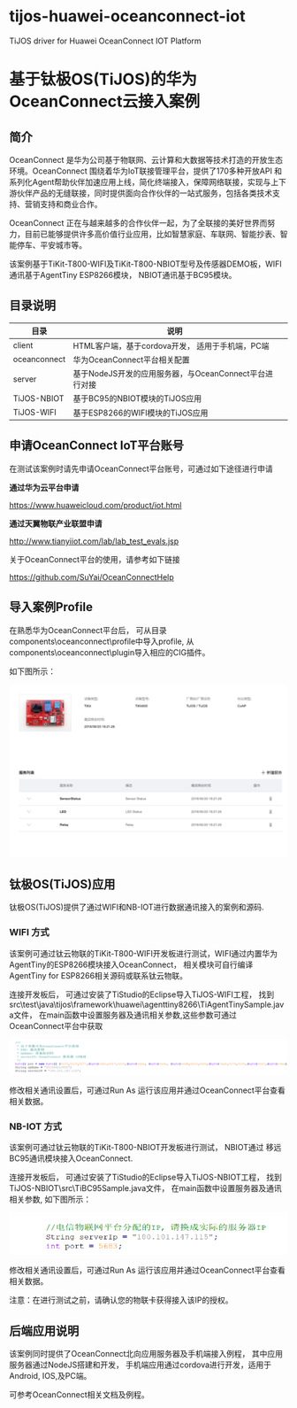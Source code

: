 # tijos-huawei-oceanconnect-iot
TiJOS driver for Huawei OceanConnect IOT Platform 

# 基于钛极OS(TiJOS)的华为OceanConnect云接入案例

## 简介

OceanConnect 是华为公司基于物联网、云计算和大数据等技术打造的开放生态环境。OceanConnect 围绕着华为IoT联接管理平台，提供了170多种开放API 和系列化Agent帮助伙伴加速应用上线，简化终端接入，保障网络联接，实现与上下游伙伴产品的无缝联接，同时提供面向合作伙伴的一站式服务，包括各类技术支持、营销支持和商业合作。

OceanConnect 正在与越来越多的合作伙伴一起，为了全联接的美好世界而努力，目前已能够提供许多高价值行业应用，比如智慧家庭、车联网、智能抄表、智能停车、平安城市等。

该案例基于TiKit-T800-WIFI及TiKit-T800-NBIOT型号及传感器DEMO板，WIFI通讯基于AgentTiny ESP8266模块， NBIOT通讯基于BC95模块。



## 目录说明

| 目录         | 说明                                                   |      |
| ------------ | ------------------------------------------------------ | ---- |
| client       | HTML客户端，基于cordova开发， 适用于手机端，PC端       |      |
| oceanconnect | 华为OceanConnect平台相关配置                           |      |
| server       | 基于NodeJS开发的应用服务器，与OceanConnect平台进行对接 |      |
| TiJOS-NBIOT  | 基于BC95的NBIOT模块的TiJOS应用                         |      |
| TiJOS-WIFI   | 基于ESP8266的WIFI模块的TiJOS应用                       |      |



## 申请OceanConnect IoT平台账号

在测试该案例时请先申请OceanConnect平台账号，可通过如下途径进行申请 

**通过华为云平台申请** 

https://www.huaweicloud.com/product/iot.html

**通过天翼物联产业联盟申请**

http://www.tianyiiot.com/lab/lab_test_evals.jsp



关于OceanConnect平台的使用，请参考如下链接

https://github.com/SuYai/OceanConnectHelp



## 导入案例Profile

在熟悉华为OceanConnect平台后， 可从目录components\oceanconnect\profile中导入profile, 从components\oceanconnect\plugin导入相应的CIG插件。

如下图所示：

![1530501398671](./img/1530501398671.png)



## 钛极OS(TiJOS)应用

钛极OS(TiJOS)提供了通过WIFI和NB-IOT进行数据通讯接入的案例和源码. 



### WIFI 方式

该案例可通过钛云物联的TiKit-T800-WIFI开发板进行测试，WIFI通过内置华为AgentTiny的ESP8266模块接入OceanConnect， 相关模块可自行编译AgentTiny for ESP8266相关源码或联系钛云物联。

连接开发板后， 可通过安装了TiStudio的Eclipse导入TiJOS-WIFI工程， 找到src\test\java\tijos\framework\huawei\agenttiny8266\TiAgentTinySample.java文件， 在main函数中设置服务器及通讯相关参数,这些参数可通过OceanConnect平台中获取

![1530501972131](./img/1530501972131.png)

修改相关通讯设置后，可通过Run As 运行该应用并通过OceanConnect平台查看相关数据。

### NB-IOT 方式

该案例可通过钛云物联的TiKit-T800-NBIOT开发板进行测试， NBIOT通过 移远BC95通讯模块接入OceanConnect.

连接开发板后， 可通过安装了TiStudio的Eclipse导入TiJOS-NBIOT工程， 找到TiJOS-NBIOT\src\TiBC95Sample.java文件， 在main函数中设置服务器及通讯相关参数, 如下图所示：

![1530502267494](./img/1530502267494.png)

修改相关通讯设置后，可通过Run As 运行该应用并通过OceanConnect平台查看相关数据。

注意：在进行测试之前，请确认您的物联卡获得接入该IP的授权。



## 后端应用说明

该案例同时提供了OceanConnect北向应用服务器及手机端接入例程， 其中应用服务器通过NodeJS搭建和开发， 手机端应用通过cordova进行开发，适用于Android, IOS,及PC端。

可参考OceanConnect相关文档及例程。